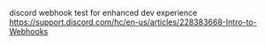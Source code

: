 discord webhook test for enhanced dev experience
https://support.discord.com/hc/en-us/articles/228383668-Intro-to-Webhooks
